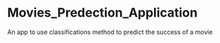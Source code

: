 # Movies_Predection_Application
An app to use classifications method to predict the success of a movie
